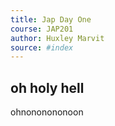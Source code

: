 ```yaml
---
title: Jap Day One
course: JAP201 
author: Huxley Marvit
source: #index
---
```


## **oh holy hell**

ohnononononoon


